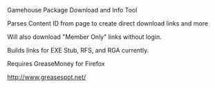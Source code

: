 Gamehouse Package Download and Info Tool

Parses Content ID from page to create direct download links and more

Will also download "Member Only" links without login.

Builds links for EXE Stub, RFS, and RGA currently.


Requires GreaseMoney for Firefox

http://www.greasespot.net/
